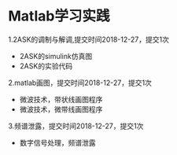 Matlab学习实践
================
1.2ASK的调制与解调,提交时间2018-12-27，提交1次<br>
* 2ASK的simulink仿真图<br>
* 2ASK的实验代码

2.matlab画图，提交时间2018-12-27，提交1次<br>
* 微波技术，带状线画图程序<br>
* 微波技术，微带线画图程序

3.频谱泄露，提交时间2018-12-27，提交1次<br>
* 数字信号处理，频谱泄露
